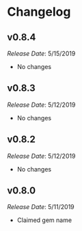 # Changelog

## v0.8.4

*Release Date*: 5/15/2019

- No changes

## v0.8.3

*Release Date*: 5/12/2019

- No changes

## v0.8.2

*Release Date*: 5/12/2019

- No changes

## v0.8.0

*Release Date*: 5/11/2019

- Claimed gem name
